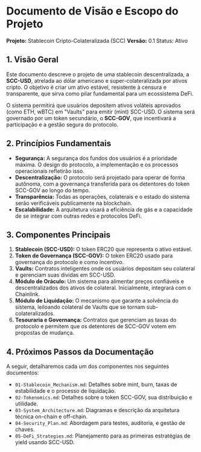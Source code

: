 # Documento de Visão e Escopo do Projeto

**Projeto:** Stablecoin Cripto-Colateralizada (SCC)
**Versão:** 0.1
Status: Ativo

## 1. Visão Geral

Este documento descreve o projeto de uma stablecoin descentralizada, a **SCC-USD**, atrelada ao dólar americano e super-colateralizada por ativos cripto. O objetivo é criar um ativo estável, resistente à censura e transparente, que sirva como pilar fundamental para um ecossistema DeFi.

O sistema permitirá que usuários depositem ativos voláteis aprovados (como ETH, wBTC) em "Vaults" para emitir (mint) SCC-USD. O sistema será governado por um token secundário, o **SCC-GOV**, que incentivará a participação e a gestão segura do protocolo.

## 2. Princípios Fundamentais

- **Segurança:** A segurança dos fundos dos usuários é a prioridade máxima. O design do protocolo, a implementação e os processos operacionais refletirão isso.
- **Descentralização:** O protocolo será projetado para operar de forma autônoma, com a governança transferida para os detentores do token SCC-GOV ao longo do tempo.
- **Transparência:** Todas as operações, colaterais e o estado do sistema serão verificáveis publicamente na blockchain.
- **Escalabilidade:** A arquitetura visará a eficiência de gás e a capacidade de se integrar com outras redes e protocolos DeFi.

## 3. Componentes Principais

1.  **Stablecoin (SCC-USD):** O token ERC20 que representa o ativo estável.
2.  **Token de Governança (SCC-GOV):** O token ERC20 usado para governança do protocolo e como incentivo.
3.  **Vaults:** Contratos inteligentes onde os usuários depositam seu colateral e gerenciam suas dívidas em SCC-USD.
4.  **Módulo de Oráculo:** Um sistema para alimentar preços confiáveis e descentralizados dos ativos de colateral. Inicialmente, integrará com o Chainlink.
5.  **Módulo de Liquidação:** O mecanismo que garante a solvência do sistema, leiloando colateral de Vaults que se tornam sub-colateralizados.
6.  **Tesouraria e Governança:** Contratos que gerenciam as taxas do protocolo e permitem que os detentores de SCC-GOV votem em propostas de mudança.

## 4. Próximos Passos da Documentação

A seguir, detalharemos cada um dos componentes nos seguintes documentos:

- `01-Stablecoin_Mechanism.md`: Detalhes sobre mint, burn, taxas de estabilidade e o processo de liquidação.
- `02-Tokenomics.md`: Detalhes sobre o token SCC-GOV, sua distribuição e utilidade.
- `03-System_Architecture.md`: Diagramas e descrição da arquitetura técnica on-chain e off-chain.
- `04-Security_Plan.md`: Abordagem para testes, auditoria, e gestão de chaves.
- `05-DeFi_Strategies.md`: Planejamento para as primeiras estratégias de yield usando SCC-USD.
